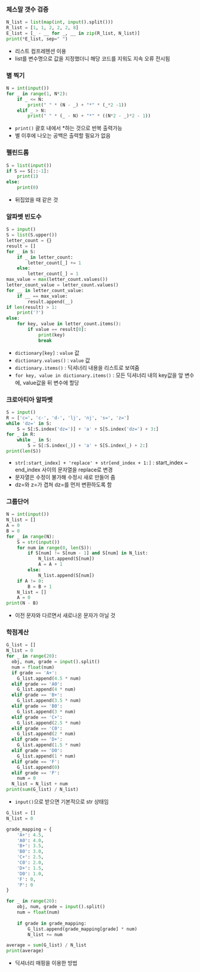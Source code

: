 ### 체스말 갯수 검증
```py
N_list = list(map(int, input().split()))
R_list = [1, 1, 2, 2, 2, 8]
E_list = [_ - __ for _, __ in zip(R_list, N_list)]
print(*E_list, sep=" ")
```
- 리스트 컴프레헨션 이용
- list를 변수명으로 값을 지정했더니 해당 코드를 지워도 지속 오류 전시됨

### 별 찍기
```py
N = int(input())
for _ in range(1, N*2):
    if _ <= N:
        print(" " * (N - _) + "*" * (_*2 -1))
    elif _ > N:
        print(" " * (_ - N) + "*" * ((N*2 - _)*2 - 1))
```
- `print()` 괄호 내에서 *하는 것으로 반복 출력가능
- 별 이후에 나오는 공백은 출력할 필요가 없음

### 펠린드롬
```py
S = list(input())
if S == S[::-1]:
    print(1)
else:
    print(0)
```
- 뒤집었을 때 같은 것

### 알파벳 빈도수
```py
S = input()
S = list(S.upper())
letter_count = {}
result = []
for _ in S:
    if _ in letter_count:
        letter_count[_] += 1
    else:
        letter_count[_] = 1
max_value = max(letter_count.values())
letter_count_value = letter_count.values()
for __ in letter_count_value:
    if __ == max_value:
        result.append(__)
if len(result) > 1:
    print('?')
else:
    for key, value in letter_count.items():
        if value == result[0]:
            print(key)
            break
```
- `dictionary[key]` : `value` 값
- `dictionary.values()` : `value` 값
- `dictionary.items()` : 딕셔너리 내용을 리스트로 보여줌
- `for key, value in dictionary.items()` : 모든 딕셔너리 내의 key값을 앞 변수에, value값을 뒤 변수에 할당

### 크로아티아 알파벳
```py
S = input()
R = ['c=', 'c-', 'd-', 'lj', 'nj', 's=', 'z=']
while 'dz=' in S:
    S = S[:S.index('dz=')] + 'a' + S[S.index('dz=') + 3:]
for _ in R:
    while _ in S:
        S = S[:S.index(_)] + 'a' + S[S.index(_) + 2:]
print(len(S))
```
- `str[:start_index] + 'replace' + str[end_index + 1:]` : start_index ~ end_index 사이의 문자열을 replace로 변경
- 문자열은 수정이 불가해 수정시 새로 만들어 줌
- dz=와 z=가 겹쳐 dz=를 먼저 변환하도록 함

### 그룹단어
```py
N = int(input())
N_list = []
A = 0
B = 0
for _ in range(N):
    S = str(input())
    for num in range(0, len(S)):
        if S[num] != S[num - 1] and S[num] in N_list:
            N_list.append(S[num])
            A = A + 1
        else:
            N_list.append(S[num])
    if A != 0:
        B = B + 1
    N_list = []
    A = 0
print(N - B)
```
- 이전 문자와 다르면서 새로나온 문자가 아닐 것

### 학점계산
```py
G_list = []
N_list = 0
for _ in range(20):
  obj, num, grade = input().split()
  num = float(num)
  if grade == 'A+':
    G_list.append(4.5 * num)
  elif grade == 'A0':
    G_list.append(4 * num)
  elif grade == 'B+':
    G_list.append(3.5 * num)
  elif grade == 'B0':
    G_list.append(3 * num)
  elif grade == 'C+':
    G_list.append(2.5 * num)
  elif grade == 'C0':
    G_list.append(2 * num)
  elif grade == 'D+':
    G_list.append(1.5 * num)
  elif grade == 'D0':
    G_list.append(1 * num)
  elif grade == 'F':
    G_list.append(0)
  elif grade == 'P':
    num = 0
  N_list = N_list + num
print(sum(G_list) / N_list)
```
- `input()`으로 받으면 기본적으로 str 상태임

```py
G_list = []
N_list = 0

grade_mapping = {
    'A+': 4.5,
    'A0': 4.0,
    'B+': 3.5,
    'B0': 3.0,
    'C+': 2.5,
    'C0': 2.0,
    'D+': 1.5,
    'D0': 1.0,
    'F': 0,
    'P': 0
}

for _ in range(20):
    obj, num, grade = input().split()
    num = float(num)
    
    if grade in grade_mapping:
        G_list.append(grade_mapping[grade] * num)
        N_list += num

average = sum(G_list) / N_list
print(average)
```
- 딕셔너리 매핑을 이용한 방법